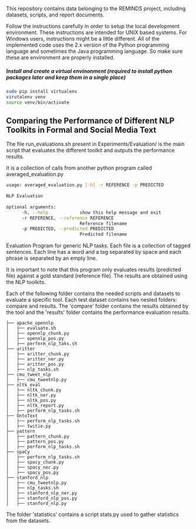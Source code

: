 This repository contains data belonging to the REMINDS project, including datasets, scripts, and report documents.

Follow the instructions carefully in order to setup the local development environment. These instructions are intended for UNIX based systems. For Windows users, instructions might be a little different. All of the implemented code uses the 2.x version of the Python programming language and sometimes the Java programming language. So make sure these are environment are properly installed.

##### Install and create a virtual envinonment (required to install python packages later and keep them in a single place)

```bash
sudo pip install virtualenv
virutalenv venv
source venv/bin/activate
```

## Comparing the Performance of Different NLP Toolkits in Formal and Social Media Text ##############


The file run_evaluations.sh present in Experiments/Evaluation/ is the main script that evaluates the different toolkit and outputs the performance results.

It is a collection of calls from another python program called averaged_evaluation.py

```bash
usage: averaged_evaluation.py [-h] -r REFERENCE -p PREDICTED
	
NLP Evaluation
	
optional arguments:
	  -h, --help            show this help message and exit
	  -r REFERENCE, --reference REFERENCE
	                        Reference filename
	  -p PREDICTED, --predicted PREDICTED
	                        Predicted filename
```

Evaluation Program for generic NLP tasks. Each file is a collection of tagged
sentences. Each line has a word and a tag separated by space and each phrase
is separated by an empty line.

It is important to note that this program only evaluates results (predicted file) against a gold standard (reference file). The results are obtained using the NLP toolkits.

Each of the following folder contains the needed scripts and datasets to evaluate a specific tool. Each test dataset contains two nested folders: compare and results. The 'compare' folder contains the results obtained by the tool and the 'results' folder contains the performance evaluation results.  
```
├── apache_opennlp
│   ├── evaluate.sh
│   ├── opennlp_chunk.py
│   ├── opennlp_pos.py
│   ├── perform_nlp_taks.sh
├── aritter
│   ├── aritter_chunk.py
│   ├── aritter_ner.py
│   ├── aritter_pos.py
│   ├── nlp_tasks.sh
├── cmu_tweet_nlp
│   ├── cmu_tweetnlp.py
├── nltk_eval
│   ├── nltk_chunk.py
│   ├── nltk_ner.py
│   ├── nltk_pos.py
│   ├── nltk_report.py
│   ├── perform_nlp_tasks.sh
├── OntoText
│   ├── perform_nlp_tasks.sh
│   ├── twitie.py
├── pattern
│   ├── pattern_chunk.py
│   ├── pattern_pos.py
│   ├── perform_nlp_tasks.sh
├── spaCy
│   ├── perform_nlp_tasks.sh
│   ├── spacy_chunk.py
│   ├── spacy_ner.py
│   ├── spacy_pos.py
├── stanford_nlp
│   ├── cmu_tweetnlp.py
│   ├── nlp_tasks.sh
│   ├── stanford_nlp_ner.py
│   ├── stanford_nlp_pos.py
│   ├── stanford_nlp.py
```

The folder 'statistics' contains a script stats.py used to gather statistics from the datasets.
